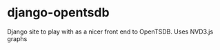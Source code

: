django-opentsdb
===============

Django site to play with as a nicer front end to OpenTSDB. Uses NVD3.js graphs